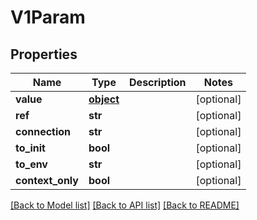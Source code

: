 # V1Param

## Properties
Name | Type | Description | Notes
------------ | ------------- | ------------- | -------------
**value** | [**object**](.md) |  | [optional] 
**ref** | **str** |  | [optional] 
**connection** | **str** |  | [optional] 
**to_init** | **bool** |  | [optional] 
**to_env** | **str** |  | [optional] 
**context_only** | **bool** |  | [optional] 

[[Back to Model list]](../README.md#documentation-for-models) [[Back to API list]](../README.md#documentation-for-api-endpoints) [[Back to README]](../README.md)


